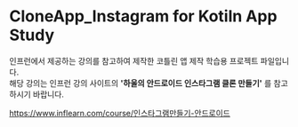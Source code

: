 # CloneApp_Instagram for Kotiln App Study
인프런에서 제공하는 강의를 참고하여 제작한 코틀린 앱 제작 학습용 프로젝트 파일입니다.  
해당 강의는 인프런 강의 사이트의 **'하울의 안드로이드 인스타그램 클론 만들기'** 를 참고하시기 바랍니다.

<https://www.inflearn.com/course/인스타그램만들기-안드로이드>
